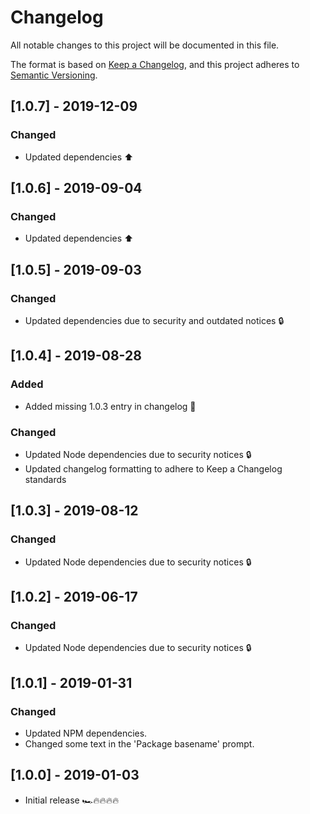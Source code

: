 # Changelog

All notable changes to this project will be documented in this file.

The format is based on [Keep a Changelog](https://keepachangelog.com/en/1.0.0/),
and this project adheres to [Semantic Versioning](https://semver.org/spec/v2.0.0.html).

## [1.0.7] - 2019-12-09

### Changed

- Updated dependencies ⬆️

## [1.0.6] - 2019-09-04

### Changed

- Updated dependencies ⬆️

## [1.0.5] - 2019-09-03

### Changed

- Updated dependencies due to security and outdated notices 🔒

## [1.0.4] - 2019-08-28

### Added

- Added missing 1.0.3 entry in changelog 🤡
  
### Changed

- Updated Node dependencies due to security notices 🔒
- Updated changelog formatting to adhere to Keep a Changelog standards

## [1.0.3] - 2019-08-12

### Changed

- Updated Node dependencies due to security notices 🔒

## [1.0.2] - 2019-06-17

### Changed

- Updated Node dependencies due to security notices 🔒

## [1.0.1] - 2019-01-31

### Changed

- Updated NPM dependencies.
- Changed some text in the 'Package basename' prompt.

## [1.0.0] - 2019-01-03

- Initial release 🏎🔥🔥🔥🔥
